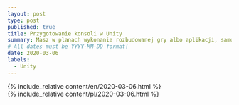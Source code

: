 ```yaml
---
layout: post
type: post
published: true
title: Przygotowanie konsoli w Unity
summary: Masz w planach wykonanie rozbudowanej gry albo aplikacji, samodzielnie lub w zespole i do tego w Unity? Poświęć chwile czasu aby dodać do projektu konsolę obsługującą polecenia. Skrócisz sobie w ten sposób etap jej sprawdzania. Nie wszystko w Unity(narazie) da się pokryć np. testami jednostkowymi. Może się szczególnie przydać w wersji release! Funkcjonalne testowanie może być męczące.
# All dates must be YYYY-MM-DD format!
date: 2020-03-06
labels:
  - Unity
---
```


<div class="ui top attached tabular menu">
  <span class="iconify icon-30" data-icon="pixelarticons:code" style="color: white; margin: auto 15px;"></span>

<a class="item active" data-tab="first"><span class="iconify icon-20" data-icon="twemoji:flag-england"></span></a>
<a class="item" data-tab="second"><span class="iconify icon-20" data-icon="emojione-v1:flag-for-poland"></span></a>

</div>

<!--
****************************************
ENGLISH TAB
****************************************
-->
<div class="ui bottom attached tab segment active mb-5 post-padding" data-tab="first">
  {% include_relative content/en/2020-03-06.html %}
</div>

<!--
****************************************
POLISH TAB
****************************************
-->
<div class="ui bottom attached tab segment mb-5 post-padding" data-tab="second">
  {% include_relative content/pl/2020-03-06.html %}
</div>
